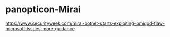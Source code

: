 # panopticon-Mirai

https://www.securityweek.com/mirai-botnet-starts-exploiting-omigod-flaw-microsoft-issues-more-guidance
